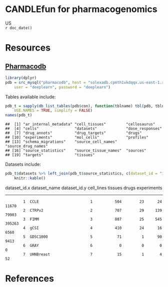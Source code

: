 # CANDLEfun for pharmacogenomics
US  
`r doc_date()`  



# Resources

## [Pharmacodb]


```r
library(dplyr)
pdb = src_mysql("pharmacodb", host = "solexadb.cpmth1vkdqqx.us-east-1.rds.amazonaws.com", 
    user = "deeplearn", password = "deeplearn")
```

Tables available include:


```r
pdb_t = sapply(db_list_tables(pdb$con), function(tblname) tbl(pdb, tblname), 
    USE.NAMES = TRUE, simplify = FALSE)
names(pdb_t)
```

```
##  [1] "ar_internal_metadata" "cell_tissues"         "cellosaurus"         
##  [4] "cells"                "datasets"             "dose_responses"      
##  [7] "drug_annots"          "drug_targets"         "drugs"               
## [10] "experiments"          "mol_cells"            "profiles"            
## [13] "schema_migrations"    "source_cell_names"    "source_drug_names"   
## [16] "source_statistics"    "source_tissue_names"  "sources"             
## [19] "targets"              "tissues"
```

Datasets include:


```r
pdb_t$datasets %>% left_join(pdb_t$source_statistics, c(dataset_id = "id")) %>% 
    knitr::kable()
```



 dataset_id.x  dataset_name    dataset_id.y   cell_lines   tissues   drugs   experiments
-------------  -------------  -------------  -----------  --------  ------  ------------
            1  CCLE                       1          504        23      24         11670
            2  CTRPv2                     2          707        29     139         79903
            3  FIMM                       3          887        25     545        395263
            4  gCSI                       4          410        24      16          6560
            5  GDSC1000                   5           71         1      90          9413
            6  GRAY                       6            0         0       0             0
            7  UHNBreast                  7           15         1       4            52

[Pharmacodb]: http://pharmacodb.pmgenomics.ca/

# References


